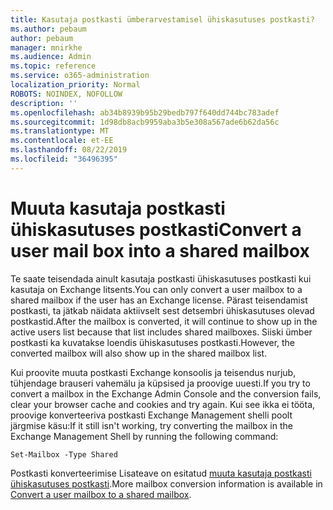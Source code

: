 ```yaml
---
title: Kasutaja postkasti ümberarvestamisel ühiskasutuses postkasti?
ms.author: pebaum
author: pebaum
manager: mnirkhe
ms.audience: Admin
ms.topic: reference
ms.service: o365-administration
localization_priority: Normal
ROBOTS: NOINDEX, NOFOLLOW
description: ''
ms.openlocfilehash: ab34b8939b95b29bedb797f640dd744bc783adef
ms.sourcegitcommit: 1d98db8acb9959aba3b5e308a567ade6b62da56c
ms.translationtype: MT
ms.contentlocale: et-EE
ms.lasthandoff: 08/22/2019
ms.locfileid: "36496395"
---
```

# <a name="convert-a-user-mail-box-into-a-shared-mailbox"></a><span data-ttu-id="ab679-102">Muuta kasutaja postkasti ühiskasutuses postkasti</span><span class="sxs-lookup"><span data-stu-id="ab679-102">Convert a user mail box into a shared mailbox</span></span>

<span data-ttu-id="ab679-103">Te saate teisendada ainult kasutaja postkasti ühiskasutuses postkasti kui kasutaja on Exchange litsents.</span><span class="sxs-lookup"><span data-stu-id="ab679-103">You can only convert a user mailbox to a shared mailbox if the user has an Exchange license.</span></span> <span data-ttu-id="ab679-104">Pärast teisendamist postkasti, ta jätkab näidata aktiivselt sest detsembri ühiskasutuses olevad postkastid.</span><span class="sxs-lookup"><span data-stu-id="ab679-104">After the mailbox is converted, it will continue to show up in the active users list because that list includes shared mailboxes.</span></span> <span data-ttu-id="ab679-105">Siiski ümber postkasti ka kuvatakse loendis ühiskasutuses postkasti.</span><span class="sxs-lookup"><span data-stu-id="ab679-105">However, the converted mailbox will also show up in the shared mailbox list.</span></span> 
  
<span data-ttu-id="ab679-106">Kui proovite muuta postkasti Exchange konsoolis ja teisendus nurjub, tühjendage brauseri vahemälu ja küpsised ja proovige uuesti.</span><span class="sxs-lookup"><span data-stu-id="ab679-106">If you try to convert a mailbox in the Exchange Admin Console and the conversion fails, clear your browser cache and cookies and try again.</span></span> <span data-ttu-id="ab679-107">Kui see ikka ei tööta, proovige konverteeriva postkasti Exchange Management shelli poolt järgmise käsu:</span><span class="sxs-lookup"><span data-stu-id="ab679-107">If it still isn't working, try converting the mailbox in the Exchange Management Shell by running the following command:</span></span>
  
```
Set-Mailbox -Type Shared
```

<span data-ttu-id="ab679-108">Postkasti konverteerimise Lisateave on esitatud [muuta kasutaja postkasti ühiskasutuses postkasti](https://docs.microsoft.com/office365/admin/email/convert-user-mailbox-to-shared-mailbox).</span><span class="sxs-lookup"><span data-stu-id="ab679-108">More mailbox conversion information is available in [Convert a user mailbox to a shared mailbox](https://docs.microsoft.com/office365/admin/email/convert-user-mailbox-to-shared-mailbox).</span></span>
  

